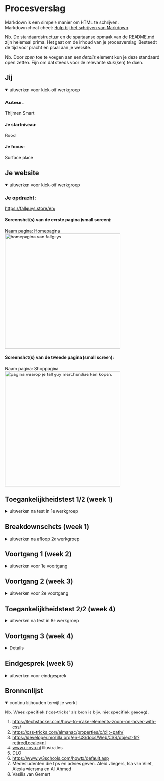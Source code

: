 # Procesverslag

Markdown is een simpele manier om HTML te schrijven.  
Markdown cheat cheet: [Hulp bij het schrijven van Markdown](https://github.com/adam-p/markdown-here/wiki/Markdown-Cheatsheet).

Nb. De standaardstructuur en de spartaanse opmaak van de README.md zijn helemaal prima. Het gaat om de inhoud van je procesverslag. Besteedt de tijd voor pracht en praal aan je website.

Nb. Door _open_ toe te voegen aan een _details_ element kun je deze standaard open zetten. Fijn om dat steeds voor de relevante stuk(ken) te doen.

## Jij

<details open>
  <summary>uitwerken voor kick-off werkgroep</summary>

### Auteur:

Thijmen Smart

#### Je startniveau:

Rood

#### Je focus:

Surface place

</details>

## Je website

<details open>
  <summary>uitwerken voor kick-off werkgroep</summary>

### Je opdracht:

https://fallguys.store/en/

#### Screenshot(s) van de eerste pagina (small screen):

Naam pagina: Homepagina
<img src="readme-images/fallguys1.jpg" width="375px" alt="homepagina van fallguys">

#### Screenshot(s) van de tweede pagina (small screen):

Naam pagina: Shoppagina
<img src="readme-images/fallguys2.jpg" width="375px" alt="pagina waarop je fall guy merchendise kan kopen.">

</details>

## Toegankelijkheidstest 1/2 (week 1)

<details>
  <summary>uitwerken na test in 1e werkgroep</summary>

### Bevindingen

Lijst met je bevindingen die in de test naar voren kwamen:

#### Screenreader

Hier ging ik de interface van fallguys testen d.m.v een voiceover. Dit was erg frustrerend omdat het best lastig te begrijpen is. De website heeft niet de beste focus state. Daarnaast is de site opgebouwd uit DIVS waardoor de voiceover niet de juiste elementen kan lezen. De officiele site zit zo slecht in elkaar dat je met een screenreader een hele slechte tot zinlose ervaring zult hebben<br>
<img src="readme-images/Voiceover.jpg" width="375px" alt="pagina waarop je fall guy merchendise kan kopen.">

<strong>Oplossingen</strong>

  <ul>
    <li>Instellingen personaliseren</li>
    <li>Oefenen</li>
    <li>Stem veranderen</li>
    <li>Snelheid van de stemveranderen</li>
    <li>Sneltoetsen gebruiken zoals TAB d.m.v de DOM van de site gebruiken om te navigeren.</li>
    <li>Links korter maken met een goede alt text</li>
  </ul>

#### Muis en Toetsenbord

Hier ging ik testen of ik de interface, muis en het toetsenbord kon gebruiken terwijl ik werd afgeleid door een balon omhoog te houden. Om mezelf te kunnen verplaatsen in een doelgroep die snel wordt afgeleid. Het was erg moeilijk om te kunnen focussen. Ik merkte dat de site geen goede focus state heeft zodra ik op TAB klik. Hij slaat elementen over en seleceteerd elementen maar voor de helft. (met indien nodig afbeeldingen)<br>
<img src="readme-images/concentratie.jpg" width="375px" alt="pagina waarop je fall guy merchendise kan kopen.">

<strong>Oplossingen</strong>

  <li>
    <ul>Duidelijk focus state</ul>
    <ul>veel wit ruimte</ul>
    <ul>duidelijk zien waar je cursor zich bevindt</ul>
    <ul>Weinig afleiding content</ul>
    <ul>Duidelijke headers</ul>
  </li>

#### Motoriek (shocks, elastiekjes)

Hier ging ik d.m.v elastiekjes om mijn vingers wikkelen de website doorbrowsen. Daarnaast heb ik ook een schokapparaat op mijn arm geplaatst, zodat ik kan ervaren hoe mensen met spasme met het browsen omgaan. Om mezelf te verdiepen in mensen met een slectere moteriek. Met het schopapparaat is het veel moeilijker om door de pagina te browsen. Alleen met elestiekjes om mijn vingers browser was relatief makelijk tot dat je iets moest typen.<br>
<img src="readme-images/Elastiek.jpg" width="375px" alt="pagina waarop je fall guy merchendise kan kopen."><br>
<img src="readme-images/schokken-spasme.jpg" width="375px" alt="pagina waarop je fall guy merchendise kan kopen.">

<strong>Oplossingen</strong>
<li>
<ul>Arm ondersteuning</ul>
<ul>Groot toetsenbord</ul>
<ul>Een speciale muis om dingen te selecteren of te scrollen</ul>

  </li>

#### Visueel (brillen, contrast, kleurenblind, dark/light).

Hier ging ik de toegankelijkheid testen voor visueel beperkte mensen d.m.v een bril op te doen die het lastig maakt om goed te kunnen zien. Met de kleurenbril op kon ik vrijwel nog steeds alle kleuren goed zien op de site. Met de vlekkenbril kon ik de website lastiger zien, maar met de juiste concentratie kon je nog best gemakkelijk browsen <br>
<img src="readme-images/vlekken.jpg" width="375px" alt="pagina waarop je fall guy merchendise kan kopen.">

<strong>Oplossingen</strong>

  <li>
    <ul>Braille typen</ul>
    <ul>Screenreader gebruiken</ul>
    <ul>Sneltoetsen gebruiken zoals TAB</ul>
    <ul>Contrast of de helderheid veranderen</ul>
  </li>

</details>

## Breakdownschets (week 1)

<details>
  <summary>uitwerken na afloop 2e werkgroep</summary>

### de hele pagina:

  <img src="readme-images/breakdownschets.jpg" width="375px" alt="breakdown van de hele pagina">

</details>

## Voortgang 1 (week 2)

<details>
  <summary>uitwerken voor 1e voortgang</summary>

### Stand van zaken

Ik vond het begrijpen van de code in de les makkelijker dan het zelf toepassen. (ik weet dat ik geen tijd had om goed aan FED te beginnen ivm prive redenen. Daarom heb ik mijn hele project tot aan de herkansinsdeadline zelf gemaakt. Dit is natuurlijk al een tijdje na de lessen en ik heb ook geen hulp gevraagd van de studentenassistenten. In de eerste week moest ik een paar keer opnieuw beginnen omdat ik vanuit thuis de opdrachten ging doen. En telkens leerde ik nieuwe dingen waardoor het sneller was om mijn code helemaal opnieuw te schrijven dan aan te passen.)

### Agenda voor meeting

samen met je groepje opstellen

| Thijmen | Elzo | Samya | Malik

### Verslag van meeting

hier na afloop snel de uitkomsten van de meeting vastleggen

- Niemand had nog echt progressie gemaakt met zijn persoonlijke project in week 1.

</details>

## Voortgang 2 (week 3)

<details>
  <summary>uitwerken voor 2e voortgang</summary>

### Stand van zaken

(ik weet dat ik geen tijd had om goed aan FED te beginnen ivm prive redenen. Daarom heb ik mijn hele project tot aan de herkansinsdeadline zelf gemaakt. Dit is natuurlijk al een tijdje na de lessen en ik heb ook geen hulp gevraagd van de studentenassistenten. In de tweede week heb ik echt geinvesteerd om op elk onderwerp die we hebben gekregen in de les, een complex element uit te proberen.

### Agenda voor meeting

samen met je groepje opstellen

| Thijmen | Elzo | Samya | Malik

### Verslag van meeting

hier na afloop snel de uitkomsten van de meeting vastleggen

- Clip-path tool proberen toe te passen

</details>

## Toegankelijkheidstest 2/2 (week 4)

<details>
  <summary>uitwerken na test in 8e werkgroep</summary>

### Bevindingen

Lijst met je bevindingen die in de test naar voren kwamen:

#### Screenreader

Hier ging ik de interface van fallguys testen d.m.v een voiceover. Dit was erg frustrerend omdat het best lastig te begrijpen is. De website heeft niet de beste focus state. Daarnaast is de site opgebouwd uit DIVS waardoor de voiceover niet de juiste elementen kan lezen. De officiele site zit zo slecht in elkaar dat je met een screenreader een hele slechte tot zinlose ervaring zult hebben<br>
<img src="readme-images/Voiceover.jpg" width="375px" alt="pagina waarop je fall guy merchendise kan kopen.">

<strong>Oplossingen</strong>

  <ul>
    <li>Instellingen personaliseren</li>
    <li>Oefenen</li>
    <li>Stem veranderen</li>
    <li>Snelheid van de stemveranderen</li>
    <li>Sneltoetsen gebruiken zoals TAB d.m.v de DOM van de site gebruiken om te navigeren.</li>
    <li>Links korter maken met een goede alt text</li>
  </ul>

#### Muis en Toetsenbord

Hier ging ik testen of ik de interface, muis en het toetsenbord kon gebruiken terwijl ik werd afgeleid door een balon omhoog te houden. Om mezelf te kunnen verplaatsen in een doelgroep die snel wordt afgeleid. Het was erg moeilijk om te kunnen focussen. Ik merkte dat de site geen goede focus state heeft zodra ik op TAB klik. Hij slaat elementen over en seleceteerd elementen maar voor de helft. (met indien nodig afbeeldingen)<br>
<img src="readme-images/concentratie.jpg" width="375px" alt="pagina waarop je fall guy merchendise kan kopen.">

<strong>Oplossingen</strong>

  <li>
    <ul>Duidelijk focus state</ul>
    <ul>veel wit ruimte</ul>
    <ul>duidelijk zien waar je cursor zich bevindt</ul>
    <ul>Weinig afleiding content</ul>
    <ul>Duidelijke headers</ul>
  </li>

#### Motoriek (shocks, elastiekjes)

Hier ging ik d.m.v elastiekjes om mijn vingers wikkelen de website doorbrowsen. Daarnaast heb ik ook een schokapparaat op mijn arm geplaatst, zodat ik kan ervaren hoe mensen met spasme met het browsen omgaan. Om mezelf te verdiepen in mensen met een slectere moteriek. Met het schopapparaat is het veel moeilijker om door de pagina te browsen. Alleen met elestiekjes om mijn vingers browser was relatief makelijk tot dat je iets moest typen.<br>
<img src="readme-images/Elastiek.jpg" width="375px" alt="pagina waarop je fall guy merchendise kan kopen."><br>
<img src="readme-images/schokken-spasme.jpg" width="375px" alt="pagina waarop je fall guy merchendise kan kopen.">

<strong>Oplossingen</strong>
<li>
<ul>Arm ondersteuning</ul>
<ul>Groot toetsenbord</ul>
<ul>Een speciale muis om dingen te selecteren of te scrollen</ul>

  </li>

#### Visueel (brillen, contrast, kleurenblind, dark/light).

Hier ging ik de toegankelijkheid testen voor visueel beperkte mensen d.m.v een bril op te doen die het lastig maakt om goed te kunnen zien. Met de kleurenbril op kon ik vrijwel nog steeds alle kleuren goed zien op de site. Met de vlekkenbril kon ik de website lastiger zien, maar met de juiste concentratie kon je nog best gemakkelijk browsen <br>
<img src="readme-images/vlekken.jpg" width="375px" alt="pagina waarop je fall guy merchendise kan kopen.">

<strong>Oplossingen</strong>

  <li>
    <ul>Braille typen</ul>
    <ul>Screenreader gebruiken</ul>
    <ul>Sneltoetsen gebruiken zoals TAB</ul>
    <ul>Contrast of de helderheid veranderen</ul>
  </li>

</details>

## Voortgang 3 (week 4)

<details>
  ### Stand van zaken
  (ik weet dat ik geen tijd had om goed aan FED te beginnen ivm prive redenen. Daarom heb ik mijn hele project tot aan de herkansinsdeadline zelf gemaakt. Dit is natuurlijk al een tijdje na de lessen en ik heb ook geen hulp gevraagd van de studentenassistenten. In de vierde week liep ik tegen een probleem aan toen ik de tweede pagina ging maken. Ik heb erg veel code die ik met psuedo elementen specifiek aan de index.html heb gekoppeld. Waardoor het stylen van de tweede pagina erg lang duurde. Daarom heb ik een tweede CSS pagina gemaakt om de tweede pagina mee te stylen.

### Agenda voor meeting

samen met je groepje opstellen

| Thijmen | Elzo | Samya | Malik

### Verslag van meeting

hier na afloop snel de uitkomsten van de meeting vastleggen

- tweede CSS pagina aangemaakt

</details>

## Eindgesprek (week 5)

<details>
  <summary>uitwerken voor eindgesprek</summary>

### Je uitkomst - karakteristiek screenshots:

  <img src="readme-images/scherm1.png" width="375px" alt="uitomst opdracht 1">
  <img src="readme-images/scherm2.png" width="375px" alt="uitomst opdracht 1">
  <img src="readme-images/scherm3.png" width="375px" alt="uitomst opdracht 1">
  <img src="readme-images/scherm4.png" width="375px" alt="uitomst opdracht 1">
  <img src="readme-images/scherm5.png" width="375px" alt="uitomst opdracht 1">
  <img src="readme-images/scherm6.png" width="375px" alt="uitomst opdracht 1">


### Dit ging goed/Heb ik geleerd:

de psuedo elementen gebruiken en zelf problemen kunnen oplossen met de kennis van wat op DLO en google staat.

### Dit was lastig/Is niet gelukt:

Javascript en de clip-path tool op meerdere elementen gebruiken zonder dat de styling in het document zwaar wordt veranderd.

  <img src="readme-images/cherm7.png" width="375px" alt="bummer">
</details>

## Bronnenlijst

<details open>
  <summary>continu bijhouden terwijl je werkt</summary>

Nb. Wees specifiek ('css-tricks' als bron is bijv. niet specifiek genoeg).

1. https://techstacker.com/how-to-make-elements-zoom-on-hover-with-css/ 
2. https://css-tricks.com/almanac/properties/c/clip-path/ 
3. https://developer.mozilla.org/en-US/docs/Web/CSS/object-fit?retiredLocale=nl
4. www.canva.nl  illustraties
5. DLO
6. https://www.w3schools.com/howto/default.asp
7. Medestudenten die tips en advies geven. Aleid vliegers, Isa van Vliet, Alexia wiersma en Ali Ahmed
8. Vasilis van Gemert

</details>
